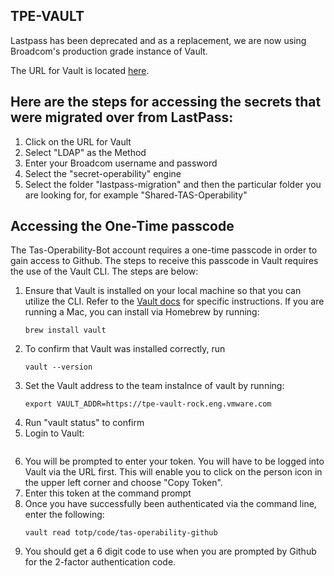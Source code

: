 ## TPE-VAULT ##


Lastpass has been deprecated and as a replacement, we are now using Broadcom's production grade instance of Vault.

The URL for Vault is located [here](https://tpe-vault-rock.eng.vmware.com).

## Here are the steps for accessing the secrets that were migrated over from LastPass:

1. Click on the URL for Vault
2. Select "LDAP" as the Method
3. Enter your Broadcom username and password
4. Select the "secret-operability" engine
5. Select the folder "lastpass-migration" and then the particular folder you are looking for, for example "Shared-TAS-Operability"

## Accessing the One-Time passcode

The Tas-Operability-Bot account requires a one-time passcode in order to gain access to Github.  The steps to receive this passcode in Vault requires the use of the Vault CLI. The steps are below:

1. Ensure that Vault is installed on your local machine so that you can utilize the CLI.  Refer to the [Vault docs](https://developer.hashicorp.com/vault/tutorials/getting-started/getting-started-install) for specific instructions. If you are running a Mac, you can install via Homebrew by running:
   ```
   brew install vault
   ```
2. To confirm that Vault was installed correctly, run
   ```
   vault --version
   ```
3. Set the Vault address to the team instalnce of vault by running:
   ```
   export VAULT_ADDR=https://tpe-vault-rock.eng.vmware.com
   ```
4. Run "vault status" to confirm
5. Login to Vault:
   ```vault login
   ```
6. You will be prompted to enter your token. You will have to be logged into Vault via the URL first. This will enable you to click on the person icon in the upper left corner and choose "Copy Token".
7. Enter this token at the command prompt
8. Once you have successfully been authenticated via the command line, enter the following:
   ```
   vault read totp/code/tas-operability-github
   ```
9. You should get a 6 digit code to use when you are prompted by Github for the 2-factor authentication code.
